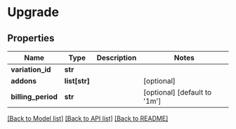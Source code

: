 # Upgrade

## Properties
Name | Type | Description | Notes
------------ | ------------- | ------------- | -------------
**variation_id** | **str** |  | 
**addons** | **list[str]** |  | [optional] 
**billing_period** | **str** |  | [optional] [default to '1m']

[[Back to Model list]](../README.md#documentation-for-models) [[Back to API list]](../README.md#documentation-for-api-endpoints) [[Back to README]](../README.md)


